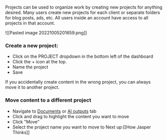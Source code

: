   
Projects can be used to organize work by creating new projects for anything desired. Many users create new projects for each client or separate folders for blog posts, ads, etc. All users inside an account have access to all projects in that account.

![[Pasted image 20221005201659.png]]

### Create a new project:

-   Click on the PROJECT dropdown in the bottom left of the dashboard
-   Click the + icon at the top.
-   Name the project
-   Save

If you accidentally create content in the wrong project, you can always move it to another project.

### Move content to a different project
-   Navigate to [Documents](https://app.conversion.ai/docs) or [AI outputs](https://app.conversion.ai/content) tab
-   Click and drag to highlight the content you want to move
-   Click "Move"
-   Select the project name you want to move to
Next up:[[How Jasper Thinks]]

